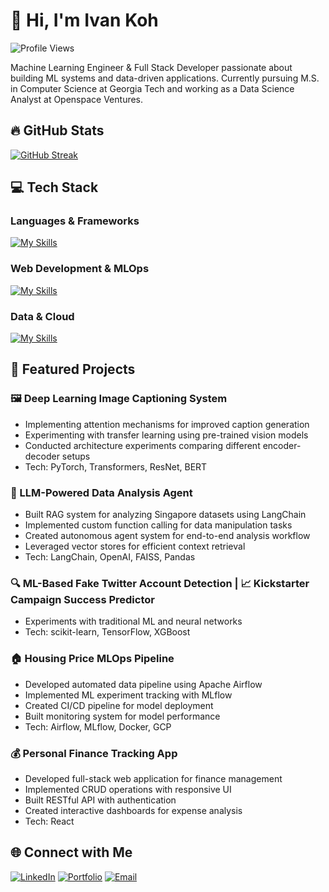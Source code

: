 # 👋 Hi, I'm Ivan Koh

![Profile Views](https://komarev.com/ghpvc/?username=ivankqw&style=flat-square&color=blue)

Machine Learning Engineer & Full Stack Developer passionate about building ML systems and data-driven applications. Currently pursuing M.S. in Computer Science at Georgia Tech and working as a Data Science Analyst at Openspace Ventures.

## 🔥 GitHub Stats

[![GitHub Streak](https://github-readme-streak-stats.herokuapp.com/?user=ivankqw&theme=vue-dark&hide_border=true)](https://git.io/streak-stats)

## 💻 Tech Stack

### Languages & Frameworks
[![My Skills](https://skillicons.dev/icons?i=py,r,js,typescript,pytorch)](https://skillicons.dev)

### Web Development & MLOps
[![My Skills](https://skillicons.dev/icons?i=react,nextjs,flask,fastapi,docker,kubernetes)](https://skillicons.dev)

### Data & Cloud
[![My Skills](https://skillicons.dev/icons?i=gcp,postgres,mongodb)](https://skillicons.dev)

## 🚀 Featured Projects

### 🖼️ Deep Learning Image Captioning System
- Implementing attention mechanisms for improved caption generation
- Experimenting with transfer learning using pre-trained vision models
- Conducted architecture experiments comparing different encoder-decoder setups
- Tech: PyTorch, Transformers, ResNet, BERT

### 🤖 LLM-Powered Data Analysis Agent
- Built RAG system for analyzing Singapore datasets using LangChain
- Implemented custom function calling for data manipulation tasks
- Created autonomous agent system for end-to-end analysis workflow
- Leveraged vector stores for efficient context retrieval
- Tech: LangChain, OpenAI, FAISS, Pandas

### 🔍 ML-Based Fake Twitter Account Detection | 📈 Kickstarter Campaign Success Predictor
- Experiments with traditional ML and neural networks
- Tech: scikit-learn, TensorFlow, XGBoost

### 🏠 Housing Price MLOps Pipeline
- Developed automated data pipeline using Apache Airflow
- Implemented ML experiment tracking with MLflow
- Created CI/CD pipeline for model deployment
- Built monitoring system for model performance
- Tech: Airflow, MLflow, Docker, GCP

### 💰 Personal Finance Tracking App
- Developed full-stack web application for finance management
- Implemented CRUD operations with responsive UI
- Built RESTful API with authentication
- Created interactive dashboards for expense analysis
- Tech: React

## 🌐 Connect with Me
[![LinkedIn](https://img.shields.io/badge/LinkedIn-0077B5?style=for-the-badge&logo=linkedin&logoColor=white)](https://linkedin.com/in/ivankqw)
[![Portfolio](https://img.shields.io/badge/Portfolio-000000?style=for-the-badge&logo=About.me&logoColor=white)](https://ivankqw.vercel.app)
[![Email](https://img.shields.io/badge/Email-D14836?style=for-the-badge&logo=gmail&logoColor=white)](mailto:ivankohquanwei@gmail.com)
